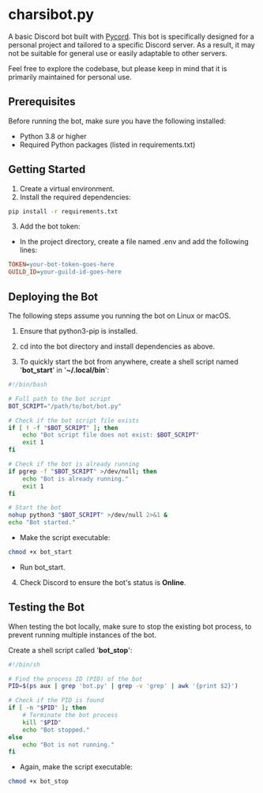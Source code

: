 # charsibot.py
A basic Discord bot built with [Pycord](https://pycord.dev/). This bot is specifically designed for a personal project and tailored to a specific Discord server. As a result, it may not be suitable for general use or easily adaptable to other servers. 

Feel free to explore the codebase, but please keep in mind that it is primarily maintained for personal use.

## Prerequisites
Before running the bot, make sure you have the following installed:
- Python 3.8 or higher
- Required Python packages (listed in requirements.txt)

## Getting Started
1. Create a virtual environment.
2. Install the required dependencies:

```bash
pip install -r requirements.txt
```

3. Add the bot token:
- In the project directory, create a file named .env and add the following lines:

```ini
TOKEN=your-bot-token-goes-here
GUILD_ID=your-guild-id-goes-here
```

## Deploying the Bot
The following steps assume you running the bot on Linux or macOS.

1. Ensure that python3-pip is installed.

2. cd into the bot directory and install dependencies as above.

3. To quickly start the bot from anywhere, create a shell script named '**bot_start**' in '**~/.local/bin**':

```bash
#!/bin/bash

# Full path to the bot script
BOT_SCRIPT="/path/to/bot/bot.py"

# Check if the bot script file exists
if [ ! -f "$BOT_SCRIPT" ]; then
    echo "Bot script file does not exist: $BOT_SCRIPT"
    exit 1
fi

# Check if the bot is already running
if pgrep -f "$BOT_SCRIPT" >/dev/null; then
    echo "Bot is already running."
    exit 1
fi

# Start the bot
nohup python3 "$BOT_SCRIPT" >/dev/null 2>&1 &
echo "Bot started."
```

- Make the script executable:

```bash
chmod +x bot_start
```

- Run bot_start.

4. Check Discord to ensure the bot's status is **Online**. 

## Testing the Bot

When testing the bot locally, make sure to stop the existing bot process, to prevent running multiple instances of the bot.

Create a shell script called '**bot_stop**':

```bash
#!/bin/sh

# Find the process ID (PID) of the bot
PID=$(ps aux | grep 'bot.py' | grep -v 'grep' | awk '{print $2}')

# Check if the PID is found
if [ -n "$PID" ]; then
    # Terminate the bot process
    kill "$PID"
    echo "Bot stopped."
else
    echo "Bot is not running."
fi
```

- Again, make the script executable:

```bash
chmod +x bot_stop
```